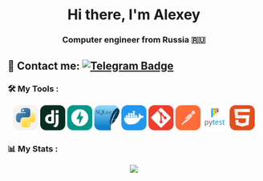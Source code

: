 ### <h1 align="center">Hi there, I'm Alexey</a></h1>

<h3 align="center">Computer engineer from Russia 🇷🇺</h3>

## :e-mail:  Contact me: [![Telegram Badge](https://img.shields.io/badge/Telegram-blue?style=flat-square&logo=Telegram&logoColor=white)](https://t.me/akhomanko)

### :hammer_and_wrench: My Tools :

<div align="center">
  <img src="https://github.com/tandpfun/skill-icons/blob/main/icons/Python-Light.svg" title="Python" alt="Python" width="50" height="50"/>
  <img src="https://github.com/tandpfun/skill-icons/blob/main/icons/Django.svg" title="Django" alt="Django" width="50" height="50"/>
  <img src="https://github.com/tandpfun/skill-icons/blob/main/icons/FastAPI.svg" title="Fastapi" alt="Fastapi" width="50" height="50"/>
  <!-- <img src="https://github.com/tandpfun/skill-icons/blob/main/icons/Flask-Light.svg" title="Flask" alt="Flask" width="50" height="50"/>-->
  <!-- <img src="https://github.com/tandpfun/skill-icons/blob/main/icons/PostgreSQL-Light.svg" title="Postgresql" alt="Postgresql" width="50" height="50"/>-->
  <img src="https://github.com/tandpfun/skill-icons/blob/main/icons/SQLite.svg" title="SQLite" alt="SQLite" width="50" height="50"/>
  <!-- <img src="https://github.com/tandpfun/skill-icons/blob/main/icons/Redis-Light.svg" title="Redis" alt="Redis" width="50" height="50"/>-->
  <img src="https://github.com/tandpfun/skill-icons/blob/main/icons/Docker.svg" title="Docker" alt="Docker" width="50" height="50"/>
  <!-- <img src="https://github.com/tandpfun/skill-icons/blob/main/icons/Nginx.svg" title="Nginx" alt="Nginx" width="50" height="50"/>-->
  
  <!-- <img src="https://github.com/devicons/devicon/blob/master/icons/ubuntu/ubuntu-plain.svg" title="Ubuntu" alt="Ubuntu" width="50" height="50"/>-->
  <img src="https://github.com/tandpfun/skill-icons/blob/main/icons/Git.svg" title="Git" alt="Git" width="50" height="50"/>
  <img src="https://github.com/tandpfun/skill-icons/blob/main/icons/Postman.svg" title="Postman" alt="Postman" width="50" height="50"/>
  <img src="https://github.com/devicons/devicon/blob/master/icons/pytest/pytest-original-wordmark.svg" title="Pytest" alt="Pytest" width="50" height="50"/>
  <!-- <img src="https://github.com/tandpfun/skill-icons/blob/main/icons/RabbitMQ-Light.svg" title="RabbitMQ" alt="RabbitMQ" width="50" height="50"/>-->
  <img src="https://github.com/tandpfun/skill-icons/blob/main/icons/HTML.svg" title="HTML" alt="HTML" width="50" height="50"/>
</div>

### :bar_chart: My Stats :

<div align="center">
  <img src="http://github-readme-streak-stats.herokuapp.com?user=kh199&theme=ligth&background=fffff" width="570"/>
</div>
<!--
**AKhomanko/Akhomanko** is a ✨ _special_ ✨ repository because its `README.md` (this file) appears on your GitHub profile.

Here are some ideas to get you started:
- 🔭 I’m currently working on ...
- 🌱 I’m currently learning ...
- 👯 I’m looking to collaborate on ...
- 🤔 I’m looking for help with ...
- 💬 Ask me about ...
- 📫 How to reach me: ...
- 😄 Pronouns: ...
- ⚡ Fun fact: ...
-->
